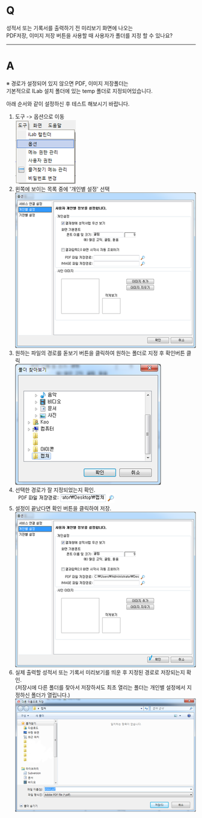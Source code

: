 # Q

성적서 또는 기록서를 출력하기 전 미리보기 화면에 나오는  
PDF저장,  이미지 저장 버튼을 사용할 때 사용자가 폴더를 지정 할 수 있나요?


***
# A
※ 경로가 설정되어 있지 않으면 PDF, 이미지 저장폴더는  
기본적으로 ILab 설치 폴더에 있는 temp 폴더로 지정되어있습니다.

아래 순서와 같이 설정하신 후 테스트 해보시기 바랍니다.  

1. 도구 -> 옵션으로 이동  
![](/assets/faq/009-01/01도구.png)  
1. 왼쪽에 보이는 목록 중에 '개인별 설정' 선택  
![](/assets/faq/009-01/02개인별설정.png)  
1. 원하는 파일의 경로를 돋보기 버튼을 클릭하여 원하는 폴더로 지정 후 확인버튼 클릭  
![](/assets/faq/009-01/03Temp.png)  
1. 선택한 경로가 잘 지정되었는지 확인.  
![](/assets/faq/009-01/04경로설정.png)  
1. 설정이 끝났다면 확인 버튼을 클릭하여 저장.  
![](/assets/faq/009-01/05확인.png)  
1. 실제 출력할 성적서 또는 기록서 미리보기를 띄운 후 지정된 경로로 저장되는지 확인.  
(저장시에 다른 폴더를 찾아서 저장하셔도 최초 열리는 폴더는 개인별 설정에서 지정하신 폴더가 열립니다.)  
![](/assets/faq/009-01/06최종경로.png)  